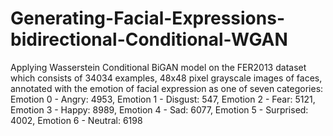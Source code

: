 # Generating-Facial-Expressions-bidirectional-Conditional-WGAN
Applying Wasserstein Conditional BiGAN model on the FER2013 dataset which consists of 34034 examples, 48x48 pixel grayscale images of faces, annotated with the emotion of facial expression as one of seven categories:
Emotion 0 - Angry: 4953,
Emotion 1 - Disgust: 547,
Emotion 2 - Fear: 5121,
Emotion 3 - Happy: 8989,
Emotion 4 - Sad: 6077,
Emotion 5 - Surprised: 4002,
Emotion 6 - Neutral: 6198 
